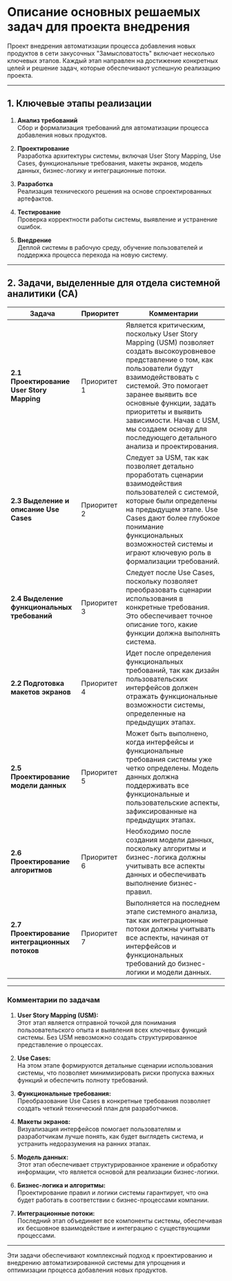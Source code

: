 # Описание основных решаемых задач для проекта внедрения

Проект внедрения автоматизации процесса добавления новых продуктов в сети закусочных "Замысловатость" включает несколько ключевых этапов. Каждый этап направлен на достижение конкретных целей и решение задач, которые обеспечивают успешную реализацию проекта.

---

## **1. Ключевые этапы реализации**

1. **Анализ требований**  
   Сбор и формализация требований для автоматизации процесса добавления новых продуктов.  
   
2. **Проектирование**  
   Разработка архитектуры системы, включая User Story Mapping, Use Cases, функциональные требования, макеты экранов, модель данных, бизнес-логику и интеграционные потоки.  

3. **Разработка**  
   Реализация технического решения на основе спроектированных артефактов.  

4. **Тестирование**  
   Проверка корректности работы системы, выявление и устранение ошибок.  

5. **Внедрение**  
   Деплой системы в рабочую среду, обучение пользователей и поддержка процесса перехода на новую систему.

---

## **2. Задачи, выделенные для отдела системной аналитики (СА)**

| **Задача**                                      | **Приоритет** | **Комментарии**                                                                                                                                                                                                 |
|-------------------------------------------------|---------------------|-----------------------------------------------------------------------------------------------------------------------------------------------------------------------------------------------------------------|
| **2.1 Проектирование User Story Mapping**       | Приоритет 1         | Является критическим, поскольку User Story Mapping (USM) позволяет создать высокоуровневое представление о том, как пользователи будут взаимодействовать с системой. Это помогает заранее выявить все основные функции, задать приоритеты и выявить зависимости. Начав с USM, мы создаем основу для последующего детального анализа и проектирования. |
| **2.3 Выделение и описание Use Cases**          | Приоритет 2         | Следует за USM, так как позволяет детально проработать сценарии взаимодействия пользователей с системой, которые были определены на предыдущем этапе. Use Cases дают более глубокое понимание функциональных возможностей системы и играют ключевую роль в формализации требований. |
| **2.4 Выделение функциональных требований**     | Приоритет 3         | Следует после Use Cases, поскольку позволяет преобразовать сценарии использования в конкретные требования. Это обеспечивает точное описание того, какие функции должна выполнять система.                      |
| **2.2 Подготовка макетов экранов**              | Приоритет 4         | Идет после определения функциональных требований, так как дизайн пользовательских интерфейсов должен отражать функциональные возможности системы, определенные на предыдущих этапах.                          |
| **2.5 Проектирование модели данных**            | Приоритет 5         | Может быть выполнено, когда интерфейсы и функциональные требования системы уже четко определены. Модель данных должна поддерживать все функциональные и пользовательские аспекты, зафиксированные на предыдущих этапах. |
| **2.6 Проектирование алгоритмов**               | Приоритет 6         | Необходимо после создания модели данных, поскольку алгоритмы и бизнес-логика должны учитывать все аспекты данных и обеспечивать выполнение бизнес-правил.                                                      |
| **2.7 Проектирование интеграционных потоков**   | Приоритет 7         | Выполняется на последнем этапе системного анализа, так как интеграционные потоки должны учитывать все аспекты, начиная от интерфейсов и функциональных требований до бизнес-логики и модели данных.             |

---

### **Комментарии по задачам**

1. **User Story Mapping (USM):**  
   Этот этап является отправной точкой для понимания пользовательского опыта и выявления всех ключевых функций системы. Без USM невозможно создать структурированное представление о процессах.  

2. **Use Cases:**  
   На этом этапе формируются детальные сценарии использования системы, что позволяет минимизировать риски пропуска важных функций и обеспечить полноту требований.  

3. **Функциональные требования:**  
   Преобразование Use Cases в конкретные требования позволяет создать четкий технический план для разработчиков.  

4. **Макеты экранов:**  
   Визуализация интерфейсов помогает пользователям и разработчикам лучше понять, как будет выглядеть система, и устранить недоразумения на ранних этапах.  

5. **Модель данных:**  
   Этот этап обеспечивает структурированное хранение и обработку информации, что является основой для реализации бизнес-логики.  

6. **Бизнес-логика и алгоритмы:**  
   Проектирование правил и логики системы гарантирует, что она будет работать в соответствии с бизнес-процессами компании.  

7. **Интеграционные потоки:**  
   Последний этап объединяет все компоненты системы, обеспечивая их бесшовное взаимодействие и интеграцию с существующими процессами.  

---

Эти задачи обеспечивают комплексный подход к проектированию и внедрению автоматизированной системы для упрощения и оптимизации процесса добавления новых продуктов.
